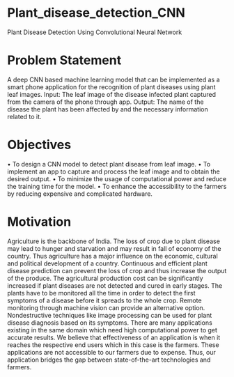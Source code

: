# Plant_disease_detection_CNN
Plant Disease Detection Using Convolutional Neural Network
# Problem Statement
A deep CNN based machine learning model that can be implemented as a smart phone
application for the recognition of plant diseases using plant leaf images.
Input: The leaf image of the disease infected plant captured from the camera of the phone
through app.
Output: The name of the disease the plant has been affected by and the necessary
information related to it.

# Objectives
• To design a CNN model to detect plant disease from leaf image.
• To implement an app to capture and process the leaf image and to obtain the desired
output.
• To minimize the usage of computational power and reduce the training time for the
model.
• To enhance the accessibility to the farmers by reducing expensive and complicated
hardware.

# Motivation
Agriculture is the backbone of India. The loss of crop due to plant disease may lead to
hunger and starvation and may result in fall of economy of the country. Thus agriculture has a
major influence on the economic, cultural and political development of a country. Continuous
and efficient plant disease prediction can prevent the loss of crop and thus increase the output
of the produce. The agricultural production cost can be significantly increased if plant
diseases are not detected and cured in early stages. The plants have to be monitored all the
time in order to detect the first symptoms of a disease before it spreads to the whole crop.
Remote monitoring through machine vision can provide an alternative option. Nondestructive
techniques like image processing can be used for plant disease diagnosis based on its
symptoms. There are many applications existing in the same domain which need high
computational power to get accurate results. We believe that effectiveness of an application is
when it reaches the respective end users which in this case is the farmers. These applications
are not accessible to our farmers due to expense. Thus, our application bridges the gap
between state-of-the-art technologies and farmers.
